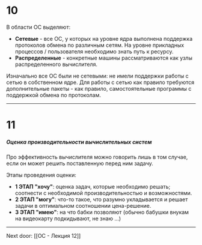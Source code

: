 # 10

В области ОС выделяют:
- **Сетевые** - все ОС, у которых на уровне ядра выполнена поддержка протоколов обмена по различным сетям. На уровне прикладных процессов / пользователя необходимо знать путь к ресурсу.
- **Распределенные** - конкретные машины рассматриваются как узлы распределенного вычислителя. 

Изначально все ОС были не сетевыми: не имели поддержки работы с сетью в собственном ядре. Для работы с сетью как правило требуются дополнительные пакеты - как правило, самостоятельные программы с поддержкой обмена по протоколам.

---
# 11

##### Оценка производительности вычислительных систем

Про эффективность вычислителя можно говорить лишь в том случае, если он может решить поставленную перед ним задачу. 

Этапы проведения оценки:
- **1 ЭТАП "хочу"**:  оценка задач, которые необходимо решать; соотнести с необходимой производительностью и возможностями.
- **2 ЭТАП "могу"**: что-то такое, что разумно укладывается и решает задачи в оптимальном соотношении цена-решение.
- **3 ЭТАП "имею"**: на что бабки позволяют (обычно бабушки внукам на видеокарту подкидывают, не знаю ...)

---

Next door: [[ОС - Лекция 12]]
